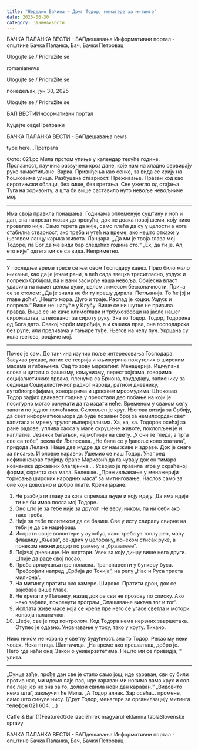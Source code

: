 ```yaml
---
title: "Недељко Баћина – Друг Тодор, менагере за митинге"
date: 2025-06-30
category: Занимљивости
---
```


БАЧКА ПАЛАНКА ВЕСТИ - БАПдешавања Информативни портал - општине Бачка Паланка, Бач, Бачки Петровац

Ulogujte se / Pridružite se

romanianews

Ulogujte se / Pridružite se

понедељак, јун 30, 2025

Ulogujte se / Pridružite se

БАП ВЕСТИИнформативни портал

Куцајте овдеПретражи

БАЧКА ПАЛАНКА ВЕСТИ - БАПдешавања news

type here...Претрага

Фото: 021.рс
            Мила прстом упиње у календар текуће године.
Пролазност, паучина развучена кроз дане,
које нам на хладно сервирају руке замастиљане.
Варка. Привиђења као сенке, за вида се крију на
ћошковима улица. Разбуцана стварност. Преживање.
Празан ход као сиротињски облаци, без кише, без кретања.
Све ужегло од стајања.
Туга на хоризонту, а шта би више саставило нуто невоље
невољниче мој.
***
Има своја правила понашања. Годинама оплеменује суштину
и ноћ и дан, зна напрезат мозак до прснућа, док не доака
новој шеми, коју нико провалио није.
Само терета да није,
само плећа да су у целости а ноге стабилна стварност,
ако треба и утећ на време, ако нешто откаже
у његовом ланцу карика живота.
Ланцара.
„Да ми је твоја глава мој Тодоре, па Бог да ме види
бар следећих година сто.“
„Ех, да ти је. Ал, ето није“
одгега ми се са вида. Неприметно.
***
У последње време тресе се његовом Господару
кавез. Прво било мало њихање, као да је јечам рани,
а већ сада звецка тресигласно, уздуж и попреко Србијом,
па и вани засмрђе наша невоља.
Обијесна власт ударила на памет целом дужи,
целом лимесом бесконачности.
Прича се за столом:
„Да је знала не би ту прешу дирала. Петљанија. То ће јој и главе доћи“.
„Нешто мора. Дуго и траје. Распад је коцки. Уздуж и попреко.“
Више не шапуће у Клубу. Више се ни шутке не призива правда.
Више се не каче климоглави и трбухозборци на јасле нашег
сиромаштва, штекованог за сироту руку.
Зна то Тодор. Тодор, Тодорина од Бога дато.
Свакој чорби мирођија, а и кашика прва, она господарска
без рупе, или преливача у тањире туђе.
Његов на челу пун. Укрцана су кола његова, родјаче мој.
***
Почео је сам.
До танчина изучио поље интересовања Господара.
Засукао рукаве, латио се теорија и књижурина пожутелих
о широким масама и гибањима. Сад то зову маркетинг.
Менаџерија. Ишчупана слова и цитати о фашизму, комунизму,
перестројкама, говорима социјалистичких првака, пленума са Бриона,
трудодару, записнику за седница Социјалистичког радног народа,
ратном дневнику, аутобиографијама, хонорарима и црвеним
мрсомудима.
Штековао Тодор задјих дванаест година у преостали део лобање
на који је посигурно могао рачунати да га издати неће.
Временом у сваком селу запати по једног помоћника.
Склопљен је круг.
Његова визија за Србију, да свет информатике мора
да буде позивни број за немилосрдан свет капитала
и мрежу трулог империјализма.
Ха, ха, ха.
Тодоров осећај за ране радове, уплива хаоса у мале
скрушене животе, поклопљен је и наплатив.
Језички батаљон, најмоћнији на свету.
„У очи те гледа, а трга све са тебе“, рекла би Љепосава.
„Не била се у ђавоље коло хватала“, придода Лелана.
Наше две мудре да су нам живе и здраве.
Док је снаге за писање. И оловке наравно.
Ушемио се наш Тодор. Унапред исфинансирао тројицу
браће Марковић да га чувају док он тимара
новчанике државних благајника….
Усвојио је правила игре у скраћеној форми,
скрипта она мала. Белешке.
„Преживљавање у менажерији торисања широких народних маса“
за митинговање. Наслов само за оне који довољно и добро плате.
Крени јаране.
1. Не разбијати главу за кога спремаш људе
и коју идеју. Да има идеје ти не би имао посла мој Тодоре.
2. Оно што је за тебе није за другог. Не веруј ником, па ни себи
ако тако треба.
3. Није за тебе политиком да се бавиш. Све у исту свиралу свирне
на теби је да се нацифраш.
4. Испрати своје волонтере у аутобус, како треба
уз топлу реч, малу флашицу „Књаза“, сендвич у целофану,
понеком стисак руке, а понеком нежни додир по рамену и „брааатеее“.
5. Појачај дневнице. Не шкртари. Увек за коју динџу више него други.
Шпије да раде свој посао.
6. Проба арлаукања пре поласка. Транспаренти у бункеру буса.
Пребројати напред „Србија до Токија“, на репу „Нас и Руса триста милиона“.
7. На митингу пратити око камере. Широко. Пратити дрон, док се
зајебава више главе.
8. Не кретати у Паланку, назад док се сви не прозову по списку.
Ако неко зафали, покренути програм „Спашавање викача тог и тог“.
9. Исплата живе масе која се креће пре него се угасе светла
и мотори конвоја паланачког.
10. Шефе, све је под контролом.
Код Тодора нема нервних завршетака. Отупео је одавно.
Уновчавање у току, тако у кругу. Тихано.


Нико ником не корача у светлу будућност.
зна то Тодор. Рекао му неки човек. Нека птица.
Шаптачица.
„На време ако прешалташ, добро је. Него где наћи онај Закон о
универзитетима. Нешто ми се привидја, “ упита.
***
„Сунце зађе, прође дан све је стало само још,
иде караван,
сви су били против нас,
ми идемо лаје пас, иде караван
ми носимо вама крух и сол
пас лаје јер не зна за то,
долази свима нови дан
караван.“
„Видовито нема шта“, закључит ће Мила.
„А Тодор алчак. Зар осећа… промене,
само што синуле нису.
(Друг Тодор, менагере за органилзацију митинга
телефон 021 604…..)

Caffe & Bar (1)FeaturedGde izaći?hírek magyarulreklamna tablaSlovenské správy

БАЧКА ПАЛАНКА ВЕСТИ - БАПдешавања Информативни портал - општине Бачка Паланка, Бач, Бачки Петровац
